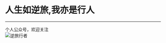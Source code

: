 # 人生如逆旅,我亦是行人

























--------------
个人公众号，欢迎关注  
![逆旅行者](https://github.com/wanghongbean/nilvxingren/blob/master/img/weixingongzonghao.jp)
